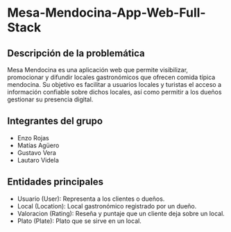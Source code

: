 # Mesa-Mendocina-App-Web-Full-Stack

## Descripción de la problemática
Mesa Mendocina es una aplicación web que permite visibilizar, promocionar y difundir locales gastronómicos que ofrecen comida típica mendocina.
Su objetivo es facilitar a usuarios locales y turistas el acceso a información confiable sobre dichos locales, así como permitir a los dueños gestionar su presencia digital.

## Integrantes del grupo
- Enzo Rojas
- Matías Agüero
- Gustavo Vera
- Lautaro Videla

## Entidades principales
- Usuario (User): Representa a los clientes o dueños.
- Local (Location): Local gastronómico registrado por un dueño.
- Valoracion (Rating): Reseña y puntaje que un cliente deja sobre un local.
- Plato (Plate): Plato que se sirve en un local.